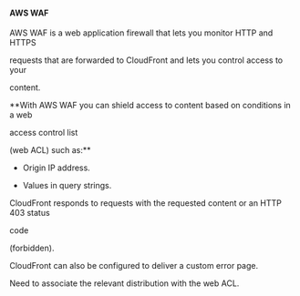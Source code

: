 #### AWS WAF


AWS WAF is a web application firewall that lets you monitor HTTP and HTTPS

requests that are forwarded to CloudFront and lets you control access to your

content.


**With AWS WAF you can shield access to content based on conditions in a web

access control list

(web ACL) such as:**


- Origin IP address.

- Values in query strings.


CloudFront responds to requests with the requested content or an HTTP 403 status

code

(forbidden).


CloudFront can also be configured to deliver a custom error page.


Need to associate the relevant distribution with the web ACL.

